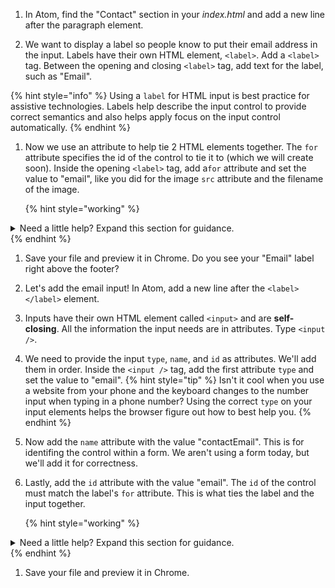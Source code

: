 1. In Atom, find the "Contact" section in your _index.html_ and add a new line after the paragraph element.

1. We want to display a label so people know to put their email address in the input. Labels have their own HTML element, `<label>`. Add a `<label>` tag. Between the opening and closing `<label>` tag, add text for the label, such as "Email".

  {% hint style="info" %}
Using a `label` for HTML input is best practice for assistive technologies. Labels help describe the input control to provide correct semantics and also helps apply focus on the input control automatically.
  {% endhint %}

1. Now we use an attribute to help tie 2 HTML elements together. The `for` attribute specifies the id of the control to tie it to (which we will create soon). Inside the opening `<label>` tag, add a`for` attribute and set the value to "email", like you did for the image `src` attribute and the filename of the image. 

   {% hint style="working" %}
<details>
<summary>
Need a little help? Expand this section for guidance. 
</summary> 
Inside the opening <code>&lt;label&gt;</code> tag, type <code>for="email"</code>. Your code should look like this
<pre>
<code class="lang-html">
&lt;label for="email"&gt;Email&lt;/label&gt;
</code>
</pre>
</details>
   {% endhint %}

1. Save your file and preview it in Chrome. Do you see your "Email" label right above the footer?

1. Let's add the email input! In Atom, add a new line after the `<label></label>` element.

1. Inputs have their own HTML element called `<input>` and are **self-closing**. All the information the input needs are in attributes. Type `<input />`. 

1. We need to provide the input `type`, `name`, and `id` as attributes. We'll add them in order. Inside the `<input />` tag, add the first attribute `type` and set the value to "email".
    {% hint style="tip" %}
Isn't it cool when you use a website from your phone and the keyboard changes to the number input when typing in a phone number? Using the correct `type` on your input elements helps the browser figure out how to best help you.
    {% endhint %}

1. Now add the `name` attribute with the value "contactEmail". This is for identifing the control within a form. We aren't using a form today, but we'll add it for correctness. 

1. Lastly, add the `id` attribute with the value "email". The `id` of the control must match the label's `for` attribute. This is what ties the label and the input together. 

   {% hint style="working" %}
<details>
<summary>
Need a little help? Expand this section for guidance. 
</summary> 
All these attribute instructions can be confusing. Double check your input element. Your code should look like this
<pre>
<code class="lang-html">
&lt;label for="email"&gt;Email&lt;/label&gt;
&lt;input type="email" name="contactEmail" id="email" /&gt;
</code>
</pre>
</details>
   {% endhint %}

1. Save your file and preview it in Chrome.
